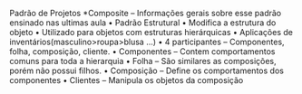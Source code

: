 Padrão de Projetos
*Composite – Informações gerais sobre esse padrão ensinado nas ultimas aula
•	Padrão Estrutural 
•	Modifica a estrutura do objeto
•	Utilizado para objetos com estruturas hierárquicas
•	Aplicações de inventários(masculino>roupa>blusa ...)
•	4 participantes – Componentes, folha, composição, cliente.
•	Componentes – Contem comportamentos comuns para toda a hierarquia 
•	Folha – São similares as composições, porém não possui filhos.
•	Composição – Define os comportamentos dos componentes
•	Clientes – Manipula os objetos da composição
